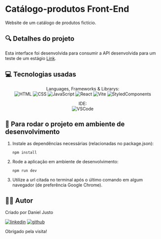 # Catálogo-produtos Front-End
Website de um catálogo de produtos fictício.

## 🔍 Detalhes do projeto
Esta interface foi desenvolvida para consumir a API desenvolvida para um teste de um estágio [Link](https://github.com/danjusto/api-catalogo-produtos).

## 💻 Tecnologias usadas
<div align="center">

Languages, Frameworks & Librarys:   
![HTML](https://img.shields.io/badge/HTML5-E34F26?style=for-the-badge&logo=html5&logoColor=white)
![CSS](https://img.shields.io/badge/CSS3-1572B6?style=for-the-badge&logo=css3&logoColor=white)
![JavaScript](https://img.shields.io/badge/JavaScript-323330?style=for-the-badge&logo=javascript&logoColor=F7DF1E)
![React](https://img.shields.io/badge/React-20232A?style=for-the-badge&logo=react&logoColor=61DAFB)
![Vite](https://img.shields.io/badge/Vite-B73BFE?style=for-the-badge&logo=vite&logoColor=FFD62E)
![StyledComponents](https://img.shields.io/badge/styled--components-DB7093?style=for-the-badge&logo=styled-components&logoColor=white)

IDE:  
![VSCode](https://img.shields.io/badge/VSCode-0078D4?style=for-the-badge&logo=visual%20studio%20code&logoColor=white)

</div>

## 🔌 Para rodar o projeto em ambiente de desenvolvimento
1. Instale as dependências necessárias (relacionadas no package.json):

    ```
    npm install
    ```
2. Rode a aplicação em ambiente de desenvolvimento:

    ```
    npm run dev
    ```
3. Utilize a url citada no terminal após o último comando em algum navegador (de preferência Google Chrome).

## 👨‍💻 Autor
Criado por Daniel Justo  
  
[![linkedin](https://img.shields.io/badge/linkedin-0A66C2?style=for-the-badge&logo=linkedin&logoColor=white)](https://www.linkedin.com/in/danielmjusto/)
[![github](https://img.shields.io/badge/GitHub-100000?style=for-the-badge&logo=github&logoColor=white)](https://github.com/DanJusto)  
  
Obrigado pela visita!
